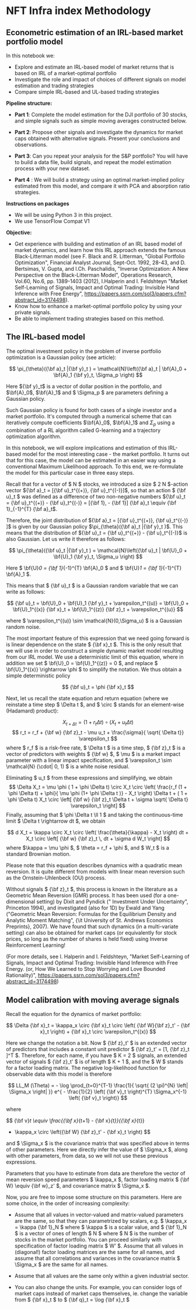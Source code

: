 # NFT Infra index Methodology
## Econometric estimation of an IRL-based market portfolio model

In this notebook we: 

- Explore and estimate an IRL-based model of market returns that is based on IRL of a market-optimal portfolio 
- Investigate the role and impact of choices of different signals on model estimation and trading strategies
- Compare simple IRL-based and UL-based trading strategies

**Pipeline structure:**

- **Part 1**: Complete the model estimation for the DJI portfolio of 30 stocks, and simple signals such as simple moving averages constructed below.

- **Part 2**: Propose other signals and investigate the dynamics for market caps obtained with alternative signals. Present your conclusions and observations.

- **Part 3**: Can you repeat your analysis for the S&P portfolio? You will have to build a data file, build signals, and repeat the model estimation process with your new dataset.

- **Part 4** : We will build a strategy using an optimal market-implied policy estimated from this model, and compare it with PCA and absorption ratio strategies.

**Instructions on packages**

- We will be using Python 3 in this project.
- We use TensorFlow Compat V1


**Objective:**
- Get experience with building and estimation of an IRL based model of market dynamics, and learn how this IRL approach extends the famous Black-Litterman model (see F. Black and R. Litterman, "Global Portfolio Optimization", Financial Analyst Journal, Sept-Oct. 1992, 28-43, and  D. Bertsimas, V. Gupta, and I.Ch. Paschalidis, "Inverse Optimization: A New Perspective on the Black-Litterman Model", Operations Research, Vol.60, No.6, pp. 1389-1403 (2012), I.Halperin and I. Feldshteyn "Market Self-Learning of Signals, Impact and Optimal Trading: Invisible Hand Inference with Free Energy", https://papers.ssrn.com/sol3/papers.cfm?abstract_id=3174498). 
- Know how to enhance a market-optimal portfolio policy by using your private signals. 
- Be able to implement trading strategies based on this method.

## The IRL-based model

The optimal investment policy in the problem of inverse portfolio optimization is a Gaussian policy (see article):

$$ \pi_{\theta}({\bf a}_t |{\bf y}_t ) =   \mathcal{N}\left({\bf a}_t | \bf{A}_0 + \bf{A}_1 {\bf y}_t, \Sigma_p \right) $$

Here ${\bf y}_t$ is a vector of dollar position in the portfolio, and $\bf{A}_0$, $\bf{A}_1$ and $ \Sigma_p $ are parameters defining a Gaussian policy.   

Such Gaussian policy is found for both cases of a single investor and a market portfolio. It's computed through a numerical scheme that can iteratively compute coefficients $\bf{A}_0$, $\bf{A}_1$ and $\Sigma_p$ using a combination of a RL algorithm called G-learning and a trajectory optimization algorithm.

In this notebook, we will explore implications and estimation of this IRL-based model for the most interesting case - the market portfolio. It turns out that for this case, the model can be estimated in an easier way using a conventional Maximum Likelihood approach. To this end, we re-formulate the model for this particular case in three easy steps.


Recall that for a vector of $ N $ stocks, we introduced a size $ 2 N $-action vector 
${\bf a}_t = [{\bf u}_t^{(+)}, {\bf u}_t^{(-)}]$, so that an action $ {\bf u}_t $ was defined as a difference of two non-negative numbers 
${\bf u}_t = {\bf u}_t^{(+)} -  {\bf u}_t^{(-)} = [{\bf 1}, - {\bf 1}] {\bf a}_t \equiv {\bf 1}_{-1}^{T} {\bf a}_t$.

Therefore, the joint distribution of ${\bf a}_t = [{\bf u}_t^{(+)}, {\bf u}_t^{(-)} ]$ is given by our Gaussian policy
$\pi_{\theta}({\bf a}_t |{\bf y}_t )$. This means that the distribution of 
${\bf u}_t = {\bf u}_t^{(+)} -  {\bf u}_t^{(-)}$ is also Gaussian. Let us write it therefore as follows:

$$
\pi_{\theta}({\bf u}_t |{\bf y}_t ) =   \mathcal{N}\left({\bf u}_t | \bf{U}_0 + \bf{U}_1 {\bf y}_t, \Sigma_u \right) 
$$

Here $ \bf{U}_0 = {\bf 1}_{-1}^{T}  \bf{A}_0 $ and $ \bf{U}_1 =  {\bf 1}_{-1}^{T}  \bf{A}_1 $.

This means that $ {\bf u}_t $ is a Gaussian random variable that we can write as follows:

$$
{\bf u}_t = \bf{U}_0 + \bf{U}_1 {\bf y}_t + \varepsilon_t^{(u)}  = \bf{U}_0 + \bf{U}_1^{(x)} {\bf x}_t + \bf{U}_1^{(z)} {\bf z}_t + \varepsilon_t^{(u)} 
$$

where $ \varepsilon_t^{(u)} \sim \mathcal{N}(0,\Sigma_u) $ is a Gaussian random noise.  

The most important feature of this expression that we need going forward is is linear dependence on the state $ {\bf x}_t $. 
This is the only result that we will use in order to construct a simple dynamic market model resulting from our IRL model. We use a deterministic limit of this equation, where in addition we set $ \bf{U}_0 = \bf{U}_1^{(z)} = 0 $, and replace $ \bf{U}_1^{(x)} \rightarrow \phi $ to simplify the notation. We thus obtain a simple deterministic policy

$$
{\bf u}_t =  \phi  {\bf x}_t 
$$

Next, let us recall the state equation and return equation (where we reinstate a time step $ \Delta t $,
and $ \circ $ stands for an element-wise (Hadamard) product):

$$
X_{t+ \Delta t} = (1 + r_t \Delta t) \circ (  X_t +  u_t  \Delta t)  
$$
$$
r_t   = r_f + {\bf w} {\bf z}_t -  \mu  u_t + \frac{\sigma}{ \sqrt{ \Delta t}} \varepsilon_t 
$$
where $ r_f $ is a risk-free rate, $ \Delta t $ is a time step, $ {\bf z}_t $ is a vector of predictors with weights $ {\bf w} $, $ \mu $ is a market impact parameter with a linear impact specification, and $ \varepsilon_t \sim \mathcal{N} (\cdot| 0, 1) $ is a white noise residual.


Eliminating $ u_t $ from these expressions and simplifying, we obtain
$$ \Delta  X_t = \mu  \phi  ( 1 + \phi \Delta t) \circ  X_t \circ \left(  \frac{r_f (1 + \phi \Delta t)  + \phi}{ \mu \phi (1+ \phi \Delta t )}  -  X_t \right) \Delta t + 
( 1 + \phi \Delta t) X_t  \circ \left[ {\bf w} {\bf z}_t  \Delta t +  \sigma \sqrt{ \Delta t} \varepsilon_t \right]
$$
Finally, assuming that $ \phi \Delta t \ll 1 $ and taking the continuous-time limit $  \Delta t \rightarrow dt $, we obtain 

$$
d X_t = \kappa \circ X_t \circ \left( \frac{\theta}{\kappa} - X_t \right) dt +  X_t \circ \left[ {\bf w} {\bf z}_t \, dt + \sigma d W_t \right]
$$
where $\kappa   =   \mu  \phi $, $ \theta  =   r_f + \phi $, and $ W_t $ is a standard Brownian motion.

Please note that this equation describes dynamics with a quadratic mean reversion. It is quite different from models with linear mean reversion such as the Ornstein-Uhlenbeck (OU) process. 

Without signals $ {\bf z}_t $, this process is known in the literature as a Geometric Mean Reversion (GMR) process. It has been used (for a one-dimensional setting) by Dixit and Pyndick (" Investment Under Uncertainty", Princeton 1994), and investigated (also for 1D) by Ewald and Yang ("Geometric Mean Reversion: Formulas for the Equilibrium Density and Analytic Moment Matching", {\it University of 
St. Andrews Economics Preprints}, 2007). We have found that such dynamics (in a multi-variate setting) can also be obtained for market caps (or equivalently for stock prices, so long as the number of shares is held fixed) using Inverse Reinforcement Learning! 

(For more details, see I. Halperin and I. Feldshteyn, "Market Self-Learning of Signals, Impact and Optimal Trading: Invisible Hand Inference with Free Energy.
(or, How We Learned to Stop Worrying and Love Bounded Rationality)", https://papers.ssrn.com/sol3/papers.cfm?abstract_id=3174498)

## Model calibration with moving average signals 
Recall the equation for the dynamics of market portfolio: 

$$ \Delta {\bf x}_t = \kappa_x \circ  {\bf x}_t \circ 
\left( {\bf W}{\bf z}_t'  - {\bf x}_t \right)  +  {\bf x}_t  \circ \varepsilon_t^{(x)} $$

Here we change the notation a bit. Now $ {\bf z}_t' $ is an extended vector of predictors that includes a constant unit predictor $  {\bf z}_t' = [1, {\bf z}_t ]^T $. Therefore, for each name, if you have $ K = 2 $ signals, an extended vector of signals $ {\bf z}_t' $ is of length $ K + 1 $, and the  $ W $ stands for a factor loading matrix.
The negative log-likelihood function for observable data with this model is therefore

$$  LL_M (\Theta) = - \log \prod_{t=0}^{T-1} 
\frac{1}{ \sqrt{ (2 \pi)^{N}  \left| \Sigma_x \right| }} 
e^{ - \frac{1}{2} \left(   {\bf v}_t
 \right)^{T} 
\Sigma_x^{-1}  
\left(  {\bf v}_t \right)} $$

where

$$  {\bf v}_t \equiv \frac{{\bf x}_{t+1} -  {\bf x}_{t}}{{\bf x}_{t}}  
-  \kappa_x \circ \left({\bf W} {\bf z}_t'   - {\bf x}_t \right)  $$

and $ \Sigma_x $ is the covariance matrix that was specified above in terms of other parameters. Here we directly infer the value of $ \Sigma_x $, along with other parameters, from data, so we will not use these previous expressions. 

Parameters that you have to estimate from data are therefore the vector of mean reversion speed 
parameters $ \kappa_x $, factor loading matrix $ {\bf W} \equiv {\bf w}_z' $, and covariance matrix $ \Sigma_x $. 

Now, you are free to impose some structure on this parameters. Here are some choice, in the order of increasing complexity:

- Assume that all values in vector-valued and matrix-valued parameters are the same, so that they can parametrized by scalars, e.g. $ \kappa_x = \kappa {\bf 1}_N $ where $ \kappa $ is a scalar value, and $ {\bf 1}_N $ is a vector of ones of length $ N $ where $ N $ is the number of stocks in the market portfolio. You can proceed similarly with specification of factor loading matrix $ W' $. Assume that all values in (diagonal!) factor loading matrices are the same for all names, and assume that all correlations and variances in the covariance matrix $ \Sigma_x $ are the same for all names.   

- Assume that all values are the same only within a given industrial sector.

- You can also change the units. For example, you can consider logs of market caps instead of market caps themselves, ie. change the variable from $ {\bf x}_t  $ to $ {\bf q}_t = \log {\bf x}_t $

